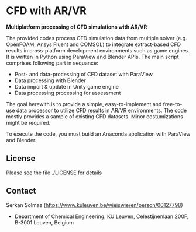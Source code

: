# CFD with AR/VR 
**Multiplatform processing of CFD simulations with AR/VR**

The provided codes process CFD simulation data from multiple solver (e.g. OpenFOAM, Ansys Fluent and COMSOL) to integrate extract-based CFD results in cross-platform development environments such as game engines. It is written in Python using ParaView and Blender APIs. The main script comprises following part in sequance:

- Post- and data-processing of CFD dataset with ParaView
- Data processing with Blender
- Data import & update in Unity game engine
- Data processing processing for assessment

The goal herewith is to provide a simple, easy-to-implement and free-to-use data processor to utilize CFD results in AR/VR environments. The code mostly provides a sample of existing CFD datasets. Minor costumizations might be required.

To execute the code, you must build an Anaconda application with ParaView and Blender.



## License
Please see the file ./LICENSE for details

## Contact
Serkan Solmaz (https://www.kuleuven.be/wieiswie/en/person/00127798)
* Department of Chemical Engineering, KU Leuven, Celestijnenlaan 200F, B-3001 Leuven, Belgium

